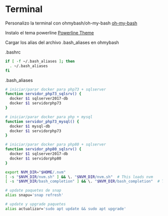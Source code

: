 # Terminal

Personalizo la terminal con ohmybash/oh-my-bash [oh-my-bash](https://github.com/ohmybash/oh-my-bash)

Instalo el tema powerline [Powerline Theme](https://github.com/ohmybash/oh-my-bash/tree/master/themes/powerline)

Cargar los alias del archivo .bash_aliases en ohmybash

.bashrc

```bash
if [ -f ~/.bash_aliases ]; then
  . ~/.bash_aliases
fi
```

.bash_aliases

```bash
# iniciar/parar docker para php73 + sqlserver
function servidor_php73_sqlsrv() {
  docker $1 sqlserver2017-db
  docker $1 servidorphp73
}

# iniciar/parar docker para php + mysql
function servidor_php73_mysql() {
  docker $1 mysql-db
  docker $1 servidorphp73
}

# iniciar/parar docker para php80 + sqlserver
function servidor_php80_sqlsrv() {
  docker $1 sqlserver2017-db
  docker $1 servidorphp80
}

export NVM_DIR="$HOME/.nvm"
[ -s "$NVM_DIR/nvm.sh" ] && \. "$NVM_DIR/nvm.sh"  # This loads nvm
[ -s "$NVM_DIR/bash_completion" ] && \. "$NVM_DIR/bash_completion"  # This loads nvm bash_completion

# update paquetes de snap
alias snapu='snap refresh'

# update y upgrade paquetes
alias actualizar='sudo apt update && sudo apt upgrade'
```
